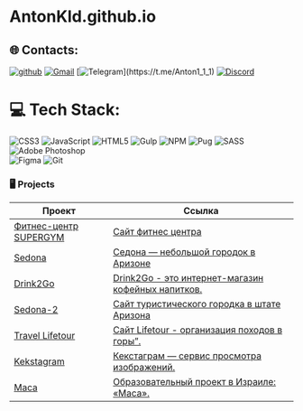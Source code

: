 # AntonKld.github.io

## 🌐 Contacts:

[![github](https://img.shields.io/badge/github%20-%23121011.svg?&style=for-the-badge&logo=github&logoColor=white)](https://github.com/AntonKld)
[![Gmail](https://img.shields.io/badge/Gmail-D14836?style=for-the-badge&logo=gmail&logoColor=white)](mailto:tosha94kld@gmail.com)
[![Telegram](https://img.shields.io/badge/Telegram-2CA5E0?style=for-the-badge&logo=telegram&logoColor=white")](https://t.me/Anton1_1_1)
[![Discord](https://img.shields.io/badge/discord-link?style=for-the-badge&logo=Discord&logoSize=auto&color=%23000000)](discordapp.com/users/1011678289884086295)


# 💻 Tech Stack:
![CSS3](https://img.shields.io/badge/css3-%231572B6.svg?style=for-the-badge&logo=css3&logoColor=white) 
![JavaScript](https://img.shields.io/badge/javascript-%23323330.svg?style=for-the-badge&logo=javascript&logoColor=%23F7DF1E) 
![HTML5](https://img.shields.io/badge/html5-%23E34F26.svg?style=for-the-badge&logo=html5&logoColor=white) 
![Gulp](https://img.shields.io/badge/GULP-%23CF4647.svg?style=for-the-badge&logo=gulp&logoColor=white) 
![NPM](https://img.shields.io/badge/NPM-%23000000.svg?style=for-the-badge&logo=npm&logoColor=white) 
![Pug](https://img.shields.io/badge/Pug-FFF?style=for-the-badge&logo=pug&logoColor=A86454) 
![SASS](https://img.shields.io/badge/SASS-hotpink.svg?style=for-the-badge&logo=SASS&logoColor=white) 
![Adobe Photoshop](https://img.shields.io/badge/adobephotoshop-%2331A8FF.svg?style=for-the-badge&logo=adobephotoshop&logoColor=white) 	
![Figma](https://img.shields.io/badge/figma-%23F24E1E.svg?style=for-the-badge&logo=figma&logoColor=white) 
![Git](https://img.shields.io/badge/git%20-%23F05033.svg?&style=for-the-badge&logo=git&logoColor=white)

### 🖥️ Projects

| Проект | Ссылка | 
|---|---|
| <a href="https://github.com/AntonKld/fitness"> Фитнес-центр SUPERGYM </a> |<a href="https://antonkld.github.io/fitness/">Сайт фитнес центра</a>|
| <a href="https://github.com/AntonKld/1866847-sedona-35"> Sedona </a> |<a href="https://antonkld.github.io/1866847-sedona-35/index.html">Седона — небольшой городок в Аризоне</a>|
| <a href="https://github.com/AntonKld/Drink2Go"> Drink2Go </a> |<a href="https://antonkld.github.io/Drink2Go/">Drink2Go - это интернет-магазин кофейных напитков.</a>|
| <a href="https://github.com/AntonKld/1866847-sedona-27"> Sedona-2 </a> |<a href="https://antonkld.github.io/1866847-sedona-27/">Сайт туристического городка в штате Аризона</a>|
| <a href="https://github.com/AntonKld/travel"> Travel Lifetour </a> |<a href="https://antonkld.github.io/travel/">Сайт Lifetour - организация походов в горы”.</a>|
| <a href="https://github.com/AntonKld/1866847-kekstagram-28"> Kekstagram </a> |<a href="https://antonkld.github.io/1866847-kekstagram-28/">Кекстаграм — сервис просмотра изображений.</a>||
| <a href="https://github.com/AntonKld/Masa"> Маса </a> |<a href="https://antonkld.github.io/Masa/">Образовательный проект в Израиле: «Маса».</a>|
